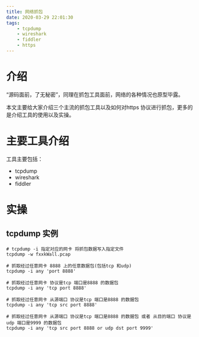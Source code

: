 ```yaml
---
title: 网络抓包
date: 2020-03-29 22:01:30
tags:
    - tcpdump
    - wireshark
    - fiddler
    - https
---
```


# 介绍


“源码面前，了无秘密”，同理在抓包工具面前，网络的各种情况也原型毕露。

本文主要给大家介绍三个主流的抓包工具以及如何对https 协议进行抓包，更多的是介绍工具的使用以及实操。

# 主要工具介绍

工具主要包括：
* tcpdump
* wireshark
* fiddler

# 实操

## tcpdump 实例

```shell
# tcpdump -i 指定对应的网卡 将抓包数据写入指定文件
tcpdump -w fxxkWall.pcap 

# 抓取经过任意网卡 8888 上的任意数据包(包括tcp 和udp)
tcpdump -i any 'port 8888'

# 抓取经过任意网卡 协议是tcp 端口是8888 的数据包
tcpdump -i any 'tcp port 8888'

# 抓取经过任意网卡 从源端口 协议是tcp 端口是8888 的数据包
tcpdump -i any 'tcp src port 8888'

# 抓取经过任意网卡 从源端口 协议是tcp 端口是8888 的数据包 或者 从目的端口 协议是udp 端口是9999 的数据包
tcpdump -i any 'tcp src port 8888 or udp dst port 9999'

```
